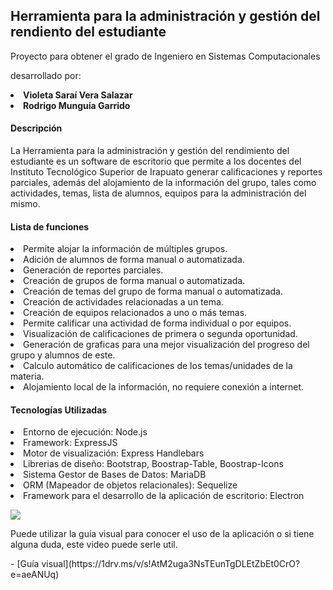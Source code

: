 <h2> Herramienta para la administración y gestión del rendiento del estudiante </h2>
Proyecto para obtener el grado de Ingeniero en Sistemas Computacionales
<p>
desarrollado por:
</p>
<p>
<li>
 <strong>Violeta Saraí Vera Salazar</strong>
</li>
<li>
<strong>Rodrigo Munguía Garrido</strong>
</li>
</p>
<h4> Descripción </h4>
<p>
La Herramienta para la administración y gestión del rendimiento del estudiante es un software de escritorio que permite a los docentes del Instituto Tecnológico Superior de Irapuato generar calificaciones y reportes parciales, además del alojamiento de la información del grupo, tales como actividades, temas, lista de alumnos, equipos para la administración del mismo.
</p>
<h4> Lista de funciones  </h4>
 <li>Permite alojar la información de múltiples grupos.</li>
 <li>Adición de alumnos de forma manual o automatizada.</li>
 <li>Generación de reportes parciales.</li>
 <li>Creación de grupos de forma manual o automatizada.</li>
 <li>Creación de temas del grupo de forma manual o automatizada.</li>
 <li>Creación de actividades relacionadas a un tema.</li>
 <li>Creación de equipos relacionados a uno o más temas.</li>
 <li>Permite calificar una actividad de forma individual o por equipos.</li>
 <li>Visualización de calificaciones de primera o segunda oportunidad.</li>
 <li>Generación de graficas para una mejor visualización del progreso del grupo y alumnos de este.</li>
 <li>Calculo automático de calificaciones de los temas/unidades de la materia.</li>
 <li>Alojamiento local de la información, no requiere conexión a internet.</li>
 
<h4> Tecnologías Utilizadas </h4>
<p>
<li>Entorno de ejecución: Node.js</li>
<li>Framework: ExpressJS</li>
<li>Motor de visualización: Express Handlebars</li>
<li>Librerias de diseño: Bootstrap, Boostrap-Table, Boostrap-Icons</li>
<li>Sistema Gestor de Bases de Datos: MariaDB</li>
<li>ORM (Mapeador de objetos relacionales): Sequelize</li>
<li>Framework para el desarrollo de la aplicación de escritorio: Electron</li>

</p>
<img src="https://user-images.githubusercontent.com/38513145/137564982-4c86f8ec-8780-421f-9023-7db3d7ec2484.png"> </img>

<p>
Puede utilizar la guía visual para conocer el uso de la aplicación o si tiene alguna duda, este video puede serle util.</p>
- [Guía visual](https://1drv.ms/v/s!AtM2uga3NsTEunTgDLEtZbEt0CrO?e=aeANUq)

